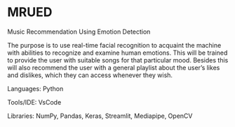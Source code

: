 # MRUED
Music Recommendation Using Emotion Detection


The purpose is to use real-time facial recognition to acquaint the machine with abilities to recognize and examine human emotions. This will be trained to provide the user with suitable songs for that particular mood. Besides this will also recommend the user with a general playlist about the user’s likes and dislikes, which they can access whenever they wish.

Languages: Python

Tools/IDE: VsCode

Libraries: NumPy, Pandas, Keras, Streamlit, Mediapipe, OpenCV
